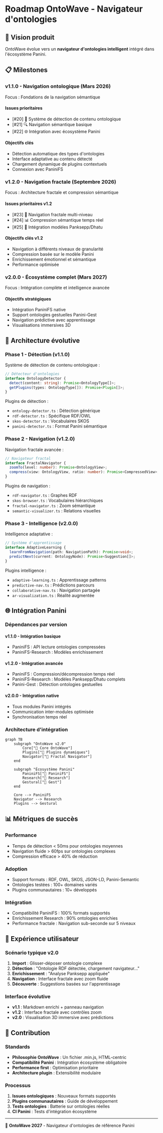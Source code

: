 # Roadmap OntoWave - Navigateur d'ontologies

## 🎯 Vision produit

OntoWave évolue vers un **navigateur d'ontologies intelligent** intégré dans l'écosystème Panini.

## 📋 Milestones

### v1.1.0 - Navigation ontologique (Mars 2026)

Focus : Fondations de la navigation sémantique

#### Issues prioritaires

- [#20] 🧭 Système de détection de contenu ontologique
- [#21] 🔍 Navigation sémantique basique  
- [#22] 🌐 Intégration avec écosystème Panini

#### Objectifs clés

- Détection automatique des types d'ontologies
- Interface adaptative au contenu détecté
- Chargement dynamique de plugins contextuels
- Connexion avec PaniniFS

### v1.2.0 - Navigation fractale (Septembre 2026)

Focus : Architecture fractale et compression sémantique

#### Issues prioritaires v1.2

- [#23] 🔄 Navigation fractale multi-niveau
- [#24] 📊 Compression sémantique temps réel
- [#25] 🧠 Intégration modèles Panksepp/Dhatu

#### Objectifs clés v1.2

- Navigation à différents niveaux de granularité
- Compression basée sur le modèle Panini
- Enrichissement émotionnel et sémantique
- Performance optimisée

### v2.0.0 - Écosystème complet (Mars 2027)

Focus : Intégration complète et intelligence avancée

#### Objectifs stratégiques

- Intégration PaniniFS native
- Support ontologies gestuelles Panini-Gest
- Navigation prédictive avec apprentissage
- Visualisations immersives 3D

## 🔄 Architecture évolutive

### Phase 1 - Détection (v1.1.0)

Système de détection de contenu ontologique :

```typescript
// Détecteur d'ontologies
interface OntologyDetector {
  detect(content: string): Promise<OntologyType[]>;
  getPlugins(types: OntologyType[]): Promise<Plugin[]>;
}
```

Plugins de détection :

- `ontology-detector.ts` : Détection générique
- `rdf-detector.ts` : Spécifique RDF/OWL  
- `skos-detector.ts` : Vocabulaires SKOS
- `panini-detector.ts` : Format Panini sémantique

### Phase 2 - Navigation (v1.2.0)

Navigation fractale avancée :

```typescript
// Navigateur fractal
interface FractalNavigator {
  zoomTo(level: number): Promise<OntologyView>;
  compress(view: OntologyView, ratio: number): Promise<CompressedView>;
}
```

Plugins de navigation :

- `rdf-navigator.ts` : Graphes RDF
- `skos-browser.ts` : Vocabulaires hiérarchiques
- `fractal-navigator.ts` : Zoom sémantique
- `semantic-visualizer.ts` : Relations visuelles

### Phase 3 - Intelligence (v2.0.0)

Intelligence adaptative :

```typescript  
// Système d'apprentissage
interface AdaptiveLearning {
  learnFromNavigation(path: NavigationPath): Promise<void>;
  predictNext(current: OntologyNode): Promise<Suggestion[]>;
}
```

Plugins intelligence :

- `adaptive-learning.ts` : Apprentissage patterns
- `predictive-nav.ts` : Prédictions parcours
- `collaborative-nav.ts` : Navigation partagée
- `ar-visualization.ts` : Réalité augmentée

## 🌐 Intégration Panini

### Dépendances par version

#### v1.1.0 - Intégration basique

- PaniniFS : API lecture ontologies compressées
- PaniniFS-Research : Modèles enrichissement

#### v1.2.0 - Intégration avancée  

- PaniniFS : Compression/décompression temps réel
- PaniniFS-Research : Modèles Panksepp/Dhatu complets
- Panini-Gest : Détection ontologies gestuelles

#### v2.0.0 - Intégration native

- Tous modules Panini intégrés
- Communication inter-modules optimisée  
- Synchronisation temps réel

### Architecture d'intégration

```mermaid
graph TB
    subgraph "OntoWave v2.0"
        Core["🧠 Core OntoWave"]
        Plugins["🔌 Plugins dynamiques"] 
        Navigator["🧭 Fractal Navigator"]
    end
    
    subgraph "Écosystème Panini"
        PaniniFS["📁 PaniniFS"]
        Research["🔬 Research"]
        Gestural["🤟 Gest"]
    end
    
    Core --> PaniniFS
    Navigator --> Research
    Plugins --> Gestural
```

## 📊 Métriques de succès

### Performance

- Temps de détection < 50ms pour ontologies moyennes
- Navigation fluide > 60fps sur ontologies complexes  
- Compression efficace > 40% de réduction

### Adoption

- Support formats : RDF, OWL, SKOS, JSON-LD, Panini-Semantic
- Ontologies testées : 100+ domaines variés
- Plugins communautaires : 10+ développés

### Intégration

- Compatibilité PaniniFS : 100% formats supportés
- Enrichissement Research : 90% ontologies enrichies
- Performance fractale : Navigation sub-seconde sur 5 niveaux

## 🎨 Expérience utilisateur

### Scénario typique v2.0

1. **Import** : Glisser-déposer ontologie complexe
2. **Détection** : "Ontologie RDF détectée, chargement navigateur..."
3. **Enrichissement** : "Analyse Panksepp appliquée"
4. **Navigation** : Interface fractale avec zoom fluide
5. **Découverte** : Suggestions basées sur l'apprentissage

### Interface évolutive

- **v1.1** : Markdown enrichi + panneau navigation
- **v1.2** : Interface fractale avec contrôles zoom
- **v2.0** : Visualisation 3D immersive avec prédictions

## 🤝 Contribution

### Standards

- **Philosophie OntoWave** : Un fichier .min.js, HTML-centric
- **Compatibilité Panini** : Intégration écosystème obligatoire
- **Performance first** : Optimisation prioritaire
- **Architecture plugin** : Extensibilité modulaire

### Processus

1. **Issues ontologiques** : Nouveaux formats supportés
2. **Plugins communautaires** : Guide de développement
3. **Tests ontologies** : Batterie sur ontologies réelles  
4. **CI Panini** : Tests d'intégration écosystème

---

🧭 **OntoWave 2027** - Navigateur d'ontologies de référence Panini
